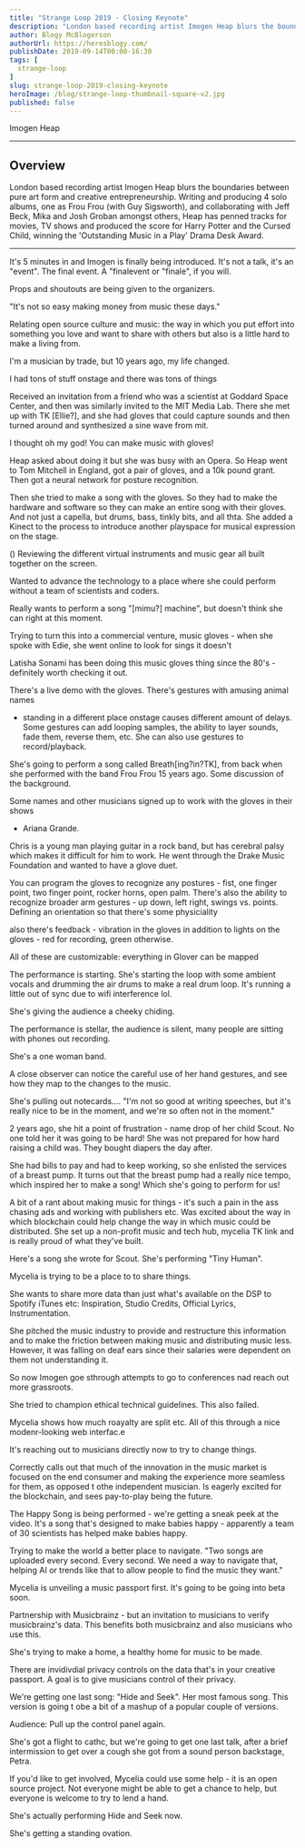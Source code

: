 ```yaml
---
title: "Strange Loop 2019 - Closing Keynote"
description: "London based recording artist Imogen Heap blurs the boundaries between pure art form and creative entrepreneurship. Writing and producing 4 solo albums, one as Frou Frou (with Guy Sigsworth), and collaborating with Jeff Beck, Mika and Josh Groban amongst others, Heap has penned tracks for movies, TV shows and produced the score for Harry Potter and the Cursed Child, winning the 'Outstanding Music in a Play' Drama Desk Award."
author: Blogy McBlogerson
authorUrl: https://heresblogy.com/
publishDate: 2019-09-14T00:00-16:30
tags: [
  strange-loop
]
slug: strange-loop-2019-closing-keynote
heroImage: /blog/strange-loop-thumbnail-square-v2.jpg
published: false
---
```


<div class="container p-0 liveblog-presenters">
  <div class="row m-0">
      <p class=" mr-12 m-0">
        <span class="liveblog-presenters__name">Imogen Heap</span>
        <a href="https://twitter.com/imogenheap" target="_blank" title="Twitter"><i class="fa fa-twitter pr-2"></i></a>
        <a href="http://www.imogenheap.com/" target="_blank" title="Speaker's site"><i class="fa fa-globe pr-2"></i></a>
      </p>
  </div>
</div>

---

## Overview

London based recording artist Imogen Heap blurs the boundaries between pure art
form and creative entrepreneurship. Writing and producing 4 solo albums, one as
Frou Frou (with Guy Sigsworth), and collaborating with Jeff Beck, Mika and Josh
Groban amongst others, Heap has penned tracks for movies, TV shows and produced
the score for Harry Potter and the Cursed Child, winning the 'Outstanding Music
in a Play' Drama Desk Award.

---

It's 5 minutes in and Imogen is finally being introduced. It's not a talk, it's
an "event". The final event. A "finalevent or "finale", if you will.

Props and shoutouts are being given to the organizers.

"It's not so easy making money from music these days."

Relating open source culture and music: the way in which you put effort into
something you love and want to share with others but also is a little hard to
make a living from.

I'm a musician by trade, but 10 years ago, my life changed.

I had tons of stuff onstage and there was tons of things 

Received an invitation from a friend who was a scientist at Goddard Space
Center, and then was similarly invited to the MIT Media Lab. There she met up
with TK [Ellie?], and she had gloves that could capture sounds and then turned
around and synthesized a sine wave from mit.

I thought oh my god! You can make music with gloves!

Heap asked about doing it but she was busy with an Opera. So Heap went to Tom
Mitchell in England, got a pair of gloves, and  a 10k pound grant. Then got a
neural network for posture recognition. 

Then she tried to make a song with the gloves. So they had to make the hardware
and software so they can make an entire song with their gloves. And not just a
capella, but drums, bass, tinkly bits, and all thta. She added a Kinect to the
process to introduce another playspace for musical expression on the stage.

() Reviewing the different virtual instruments and music gear all built
together on the screen.

Wanted to advance the technology to a place where she could perform without a
team of scientists and coders.

Really wants to perform a song "[mimu?] machine", but doesn't think she can
right at this moment.

Trying to turn this into a commercial venture, music gloves - when she spoke
with Edie, she went online to look for sings it doesn't 

Latisha Sonami has been doing this music gloves thing since the 80's -
definitely worth checking it out.

There's a live demo with the gloves. There's gestures with amusing animal names
- standing in a different place onstage causes different amount of delays. Some
gestures can add looping samples, the ability to layer sounds, fade them,
reverse them, etc. She can also use gestures to record/playback.

She's going to perform a song called Breath[ing?in?TK], from back when she
performed with the band Frou Frou 15 years ago. Some discussion of the
background. 

Some names and other musicians signed up to work with the gloves in their shows
- Ariana Grande. 

Chris is a young man playing guitar in a rock band, but has cerebral palsy
which makes it difficult for him to work. He went through the Drake Music
Foundation and wanted to have a glove duet.

You can program the gloves to recognize any postures - fist, one finger point,
two finger point, rocker horns, open palm. There's also the ability to
recognize broader arm gestures - up down, left right, swings vs. points.
Defining an orientation so that there's some physiciality

also there's feedback - vibration in the gloves in addition to lights on the
gloves - red for recording, green otherwise.

All of these are customizable: everything in Glover can be mapped

The performance is starting. She's starting the loop with some ambient vocals
and drumming the air drums to make a real drum loop. It's running a little out
of sync due to wifi interference lol.

She's giving the audience a cheeky chiding.

The performance is stellar, the audience is silent, many people are sitting
with phones out recording.

She's a one woman band.

A close observer can notice the careful use of her hand gestures, and see how
they map to the changes to the music.

She's pulling out notecards.... "I'm not so good at writing speeches, but it's
really nice to be in the moment, and we're so often not in the moment."

2 years ago, she hit a point of frustration - name drop of her child Scout. No
one told her it was going to be hard! She was not prepared for how hard raising
a child was. They bought diapers the day after.

She had bills to pay and had to keep working, so she enlisted the services of a
breast pump. It turns out that the breast pump had a really nice tempo, which
inspired her to make a song! Which she's going to perform for us!

A bit of a rant about making music for things - it's such a pain in the ass
chasing ads and working with publishers etc. Was excited about the way in which
blockchain could help change the way in which music could be distributed. She
set up a non-profit music and tech hub, mycelia TK link and is really proud of
what they've built.

Here's a song she wrote for Scout. She's performing "Tiny Human".

Mycelia is trying to be a place to to share things.

She wants to share more data than just what's available on the DSP to Spotify
iTunes etc: Inspiration, Studio Credits, Official Lyrics, Instrumentation.

She pitched the music industry to provide and restructure this information and
to make the friction between making music and distributing music less. However,
it was falling on deaf ears since their salaries were dependent on them not
understanding it.

So now Imogen goe sthrough attempts to go to conferences nad reach out more
grassroots.

She tried to champion ethical technical guidelines.  This also failed.

Mycelia shows how much roayalty are split etc. All of this through a nice
modenr-looking web interfac.e

It's reaching out to musicians directly now to try to change things. 

Correctly calls out that much of the innovation in the music market is focused
on the end consumer and making the experience more seamless for them, as
opposed t othe independent musician. Is eagerly excited for the blockchain, and
sees pay-to-play being the future.

The Happy Song is being performed - we're getting a sneak peek at the video.
It's a song that's designed to make babies happy - apparently a team of 30
scientists has helped make babies happy.

Trying to make the world a better place to navigate. "Two songs are uploaded
every second. Every second. We need a way to navigate that, helping AI or
trends like that to allow people to find the music they want."

Mycelia is unveiling a music passport first. It's going to be going into beta soon.

Partnership with Musicbrainz - but an invitation to musicians to verify
musicbrainz's data. This benefits both musicbrainz and also musicians who use
this.

She's trying to make a home, a healthy home for music to be made.

There are invidivdial privacy controls  on the data that's in your creative
passport. A goal is to give musicians control of their privacy.

We're getting one last song: "Hide and Seek". Her most famous song. This
version is going t obe a bit of a mashup of a popular couple of versions.

Audience: Pull up the control panel again.

She's got a flight to cathc, but we're going to get one last talk, after a
brief intermission to get over a cough she got from a sound person backstage,
Petra.

If you'd like to get involved, Mycelia could use some help - it is an open
source project. Not everyone might be able to get a chance to help, but
everyone is welcome to try to lend a hand.

She's actually performing Hide and Seek now.

She's getting a standing ovation.

<!-- Note on images
  Images (e.g. my_image.jpg) should be put in the `website/static/blog/strange-loop-2019` directory, with the path to the image in your post being `/blog/strange-loop-2019/my_image.jpg`. If you'd rather host the images somewhere else for ease of use, that's fine too.

  Please also try to keep your images to a reasonable size by:
    - Using JPEG compression, unless image is mostly solid color 
    - JPEG compression set between 60%-80%
    - Resizing the image to be no wider then 750px
    - If PNG, use a tool like ImageOptim (https://imageoptim.com/mac) to optimize the file size

  I suggest re-sizing and compressing all the images in one batch as a last step.
-->  
